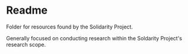 # Readme

Folder for resources found by the Solidarity Project.

Generally focused on conducting research within the Soldarity Project's research scope. 
